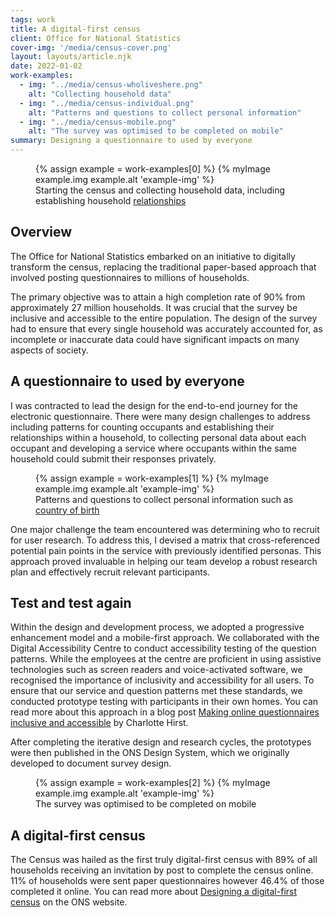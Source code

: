 ```yaml
---
tags: work
title: A digital-first census
client: Office for National Statistics
cover-img: '/media/census-cover.png'
layout: layouts/article.njk
date: 2022-01-02
work-examples:
  - img: "../media/census-wholiveshere.png"
    alt: "Collecting household data"
  - img: "../media/census-individual.png"
    alt: "Patterns and questions to collect personal information"
  - img: "../media/census-mobile.png"
    alt: "The survey was optimised to be completed on mobile"
summary: Designing a questionnaire to used by everyone
---
```



<div class="main-img">
  <figure>
    {% assign example = work-examples[0] %}
    {% myImage example.img example.alt 'example-img' %}
    <figcaption>
      Starting the census and collecting household data, including establishing household <a href="https://service-manual.ons.gov.uk/design-system/patterns/relationships" aria-label="relationships">relationships</a>
    </figcaption>
  </figure>
</div>

<h2 class="article-content">
  Overview
</h2>

<p class="article-content">
  The Office for National Statistics embarked on an initiative to digitally transform the census, replacing the traditional paper-based approach that involved posting questionnaires to millions of households.
</p>

<p class="article-content">
  The primary objective was to attain a high completion rate of 90% from approximately 27 million households. It was crucial that the survey be inclusive and accessible to the entire population. The design of the survey had to ensure that every single household was accurately accounted for, as incomplete or inaccurate data could have significant impacts on many aspects of society.
</p>

<h2 class="article-content">
  A questionnaire to used by everyone
</h2>

<p class="article-content">
  I was contracted to lead the design for the end-to-end journey for the electronic questionnaire. There were many design challenges to address including patterns for counting occupants and establishing their relationships within a household, to collecting personal data about each occupant and developing a service where occupants within the same household could submit their responses privately. 
</p>

<div class="main-img">
  <figure>
    {% assign example = work-examples[1] %}
    {% myImage example.img example.alt 'example-img' %}
    <figcaption>
      Patterns and questions to collect personal information such as <a href="https://service-manual.ons.gov.uk/design-system/components/autosuggest" aria-label="country of birth">country of birth</a>
    </figcaption>
  </figure>
</div>


<p class="article-content">
  One major challenge the team encountered was determining who to recruit for user research. To address this, I devised a matrix that cross-referenced potential pain points in the service with previously identified personas. This approach proved invaluable in helping our team develop a robust research plan and effectively recruit relevant participants.
</p>

<h2 class="article-content">
  Test and test again
</h2>

<p class="article-content">
  Within the design and development process, we adopted a progressive enhancement model and a mobile-first approach. We collaborated with the Digital Accessibility Centre to conduct accessibility testing of the question patterns. While the employees at the centre are proficient in using assistive technologies such as screen readers and voice-activated software, we recognised the importance of inclusivity and accessibility for all users. To ensure that our service and question patterns met these standards, we conducted prototype testing with participants in their own homes. You can read more about this approach in a blog post <a href="https://digitalblog.ons.gov.uk/2019/04/09/making-online-questionnaires-inclusive-and-accessible/" aria-label="Making Online Questionnaires Inclusive and Accessible Blog Post">Making online questionnaires inclusive and accessible</a> by Charlotte Hirst. 
</p>

<p class="article-content">
  After completing the iterative design and research cycles, the prototypes were then published in the ONS Design System, which we originally developed to document survey design.
</p>

<div class="main-img">
  <figure>
    {% assign example = work-examples[2] %}
    {% myImage example.img example.alt 'example-img' %}
    <figcaption>
      The survey was optimised to be completed on mobile
    </figcaption>
  </figure>
</div>


<h2 class="article-content">
  A digital-first census
</h2>
<p class="article-content">
  The Census was hailed as the first truly digital-first census with 89% of all households receiving an invitation by post to complete the census online. 11% of households were sent paper questionnaires however 46.4% of those completed it online. You can read more about <a href="https://www.ons.gov.uk/peoplepopulationandcommunity/householdcharacteristics/homeinternetandsocialmediausage/articles/designingadigitalfirstcensus/2021-10-04#:~:text=A%20digital%2Dfirst%20design%20for,the%20quality%20of%20the%20data." aria-label"Designing a digital-first census">Designing a digital-first census</a> on the ONS website.
 </p>